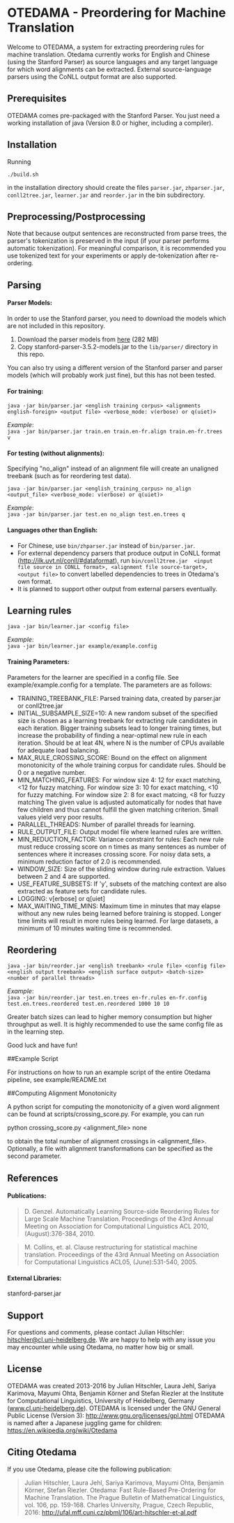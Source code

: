 # OTEDAMA - Preordering for Machine Translation

Welcome to OTEDAMA, a system for extracting preordering rules for machine translation. Otedama currently works for English and Chinese (using the Stanford Parser) as source languages and any target language for which word alignments can be extracted. External source-language parsers using the CoNLL output format are also supported. 

## Prerequisites 

OTEDAMA comes pre-packaged with the Stanford Parser. You just need a working installation of java (Version 8.0 or higher, including a compiler).

## Installation

Running

`./build.sh`

in the installation directory should create the files `parser.jar`, `zhparser.jar`, `conll2tree.jar`, `learner.jar` and `reorder.jar` in the bin subdirectory.

## Preprocessing/Postprocessing

Note that because output sentences are reconstructed from parse trees, the parser's tokenization is preserved in the input (if your parser performs automatic tokenization). For meaningful comparison, it is recommended you use tokenized text for your experiments or apply de-tokenization after re-ordering.

## Parsing

#### Parser Models:  
In order to use the Stanford parser, you need to download the models which are not included in this repository. 

1. Download the parser models from [here](http://www.cl.uni-heidelberg.de/statnlpgroup/otedama/stanford-parser-3.5.2-models.jar) (282 MB)
2. Copy stanford-parser-3.5.2-models.jar to the `lib/parser/` directory in this repo. 

You can also try using a different version of the Stanford parser and parser models (which will probably work just fine), but this has not been tested.

#### For training:

````
java -jar bin/parser.jar <english training corpus> <alignments english-foreign> <output file> <verbose_mode: v(erbose) or q(uiet)>
````

_Example_:  
`java -jar bin/parser.jar train.en train.en-fr.align train.en-fr.trees v` 
 
#### For testing (without alignments):  

Specifying "no_align" instead of an alignment file will create an unaligned treebank (such as for reordering test data).  
````
java -jar bin/parser.jar <english_training_corpus> no_align <output_file> <verbose_mode: v(erbose) or q(uiet)>
````
_Example_:  
`java -jar bin/parser.jar test.en no_align test.en.trees q`

#### Languages other than English:

* For Chinese, use `bin/zhparser.jar` instead of `bin/parser.jar`.
* For external dependency parsers that produce output in CoNLL format (http://ilk.uvt.nl/conll/#dataformat),  run `bin/conll2tree.jar  <input file source in CONLL format>, <alignment file source-target>, <output file>` to convert labelled dependencies to trees in Otedama's own format.   
* It is planned to support other output from external parsers eventually.  


## Learning rules

````
java -jar bin/learner.jar <config file> 

````
_Example_:  
`java -jar bin/learner.jar example/example.config`

#### Training Parameters:

Parameters for the learner are specified in a config file. See example/example.config for a template. The parameters are as follows: 

* TRAINING_TREEBANK_FILE: Parsed training data, created by parser.jar or conll2tree.jar
* INITIAL_SUBSAMPLE_SIZE=10: A new random subset of the specified size is chosen as a learning treebank for extracting rule candidates in each iteration. Bigger training subsets lead to longer training times, but increase the probability of finding a near-optimal new rule in each iteration. Should be at leat 4N, where N is the number of CPUs available for adequate load balancing. 
* MAX_RULE_CROSSING_SCORE: Bound on the effect on alignment monotonicity of the whole training corpus for candidate rules. Should be 0 or a negative number.
* MIN_MATCHING_FEATURES: For window size 4: 12 for exact matching, <12 for fuzzy matching. For window size 3: 10 for exact matching, <10 for fuzzy matching. For window size 2: 8 for exact matcing, <8 for fuzzy matching  The given value is adjusted automatically for nodes that have few children and thus cannot fulfill the given matching criterion. Small values yield very poor results.
* PARALLEL_THREADS: Number of parallel threads for learning.
* RULE_OUTPUT_FILE: Output model file where learned rules are written.
* MIN_REDUCTION_FACTOR: Variance constraint for rules: Each new rule must reduce crossing score on n times as many sentences as number of sentences where it increases crossing score. For noisy data sets, a minimum reduction factor of 2.0 is recommended.
* WINDOW_SIZE: Size of the sliding window during rule extraction. Values between 2 and 4 are supported.
* USE_FEATURE_SUBSETS: If 'y', subsets of the matching context are also extracted as feature sets for candidate rules. 
* LOGGING: v[erbose] or q[uiet]
* MAX_WAITING_TIME_MINS: Maximum time in minutes that may elapse without any new rules being learned before training is stopped. Longer time limits will result in more rules being learned. For large datasets, a minimum of 10 minutes waiting time is recommended.

## Reordering

````
java -jar bin/reorder.jar <english treebank> <rule file> <config file> <english output treebank> <english surface output> <batch-size> <number of parallel threads>
````

_Example_:  
`java -jar bin/reorder.jar test.en.trees en-fr.rules en-fr.config test.en.trees.reordered test.en.reordered 1000 10 10`

Greater batch sizes can lead to higher memory consumption but higher throughput as well. It is highly recommended to use the same config file as in the learning step. 

Good luck and have fun!

##Example Script

For instructions on how to run an example script of the entire Otedama pipeline, see example/README.txt

##Computing Alignment Monotonicity

A python script for computing the monotonicity of a given word alignment can be found at scripts/crossing_score.py. For example, you can run

python crossing_score.py <alignment_file> none

to obtain the total number of alignment crossings in <alignment_file>. Optionally, a file with alignment transformations can be specified as the second parameter.

## References

#### Publications:

> D. Genzel. Automatically Learning Source-side Reordering Rules for Large Scale Machine Translation. Proceedings of the 43rd Annual Meeting on Association for Computational Linguistics ACL 2010, (August):376-384, 2010.

> M. Collins, et. al. Clause restructuring for statistical machine translation. Proceedings of the 43rd Annual Meeting on Association for Computational Linguistics ACL05, (June):531-540, 2005.

#### External Libraries:

stanford-parser.jar

## Support

For questions and comments, please contact Julian Hitschler: hitschler@cl.uni-heidelberg.de. We are happy to help with any issue you may encounter while using Otedama, no matter how big or small.

## License

OTEDAMA was created 2013-2016 by Julian Hitschler, Laura Jehl, Sariya Karimova, Mayumi Ohta, Benjamin Körner and Stefan Riezler at the Institute for Computational Linguistics, University of Heidelberg, Germany (www.cl.uni-heidelberg.de). 
OTEDAMA is licensed under the GNU General Public License (Version 3): http://www.gnu.org/licenses/gpl.html
OTEDAMA is named after a Japanese juggling game for children: https://en.wikipedia.org/wiki/Otedama

## Citing Otedama

If you use Otedama, please cite the following publication:

> Julian Hitschler, Laura Jehl, Sariya Karimova, Mayumi Ohta, Benjamin Körner, Stefan Riezler. Otedama: Fast Rule-Based Pre-Ordering for Machine Translation.  The Prague Bulletin of Mathematical Linguistics, vol. 106, pp. 159-168. Charles University, Prague, Czech Republic, 2016: http://ufal.mff.cuni.cz/pbml/106/art-hitschler-et-al.pdf